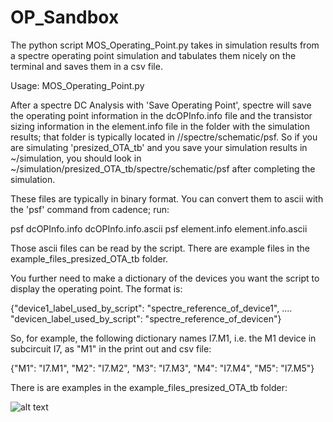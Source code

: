 # OP_Sandbox

The python script MOS_Operating_Point.py takes in simulation results from a spectre operating point simulation and tabulates them nicely on the terminal and saves them in a csv file.

Usage: MOS_Operating_Point.py <name dcOPInfo.info ascii file> <name element.info ascii file> <json file with device names>

After a spectre DC Analysis with 'Save Operating Point', spectre will save the operating point information in the dcOPInfo.info file and the transistor sizing information in the element.info file in the folder with the simulation results; that folder is typically located in <your simulation results folder>/<name of the cell you are simulating>/spectre/schematic/psf. So if you are simulating 'presized_OTA_tb' and you save your simulation results in ~/simulation, you should look in ~/simulation/presized_OTA_tb/spectre/schematic/psf after completing the simulation.

These files are typically in binary format. You can convert them to ascii with the 'psf' command from cadence; run:

psf dcOPInfo.info dcOPInfo.info.ascii
psf element.info element.info.ascii

Those ascii files can be read by the script. There are example files in the example_files_presized_OTA_tb folder. 

You further need to make a dictionary of the devices you want the script to display the operating point. The format is:

{"device1_label_used_by_script": "spectre_reference_of_device1",
....
 "devicen_label_used_by_script": "spectre_reference_of_devicen"}

So, for example, the following dictionary names I7.M1, i.e. the M1 device in subcircuit I7, as "M1" in the print out and csv file:

{"M1": "I7.M1",
 "M2": "I7.M2",
 "M3": "I7.M3",
 "M4": "I7.M4",
 "M5": "I7.M5"}

There is are examples in the example_files_presized_OTA_tb folder:

![alt text](https://github.com/peterkinget/OP_Sandbox/blob/main/img/presized_OTA.png?raw=true)